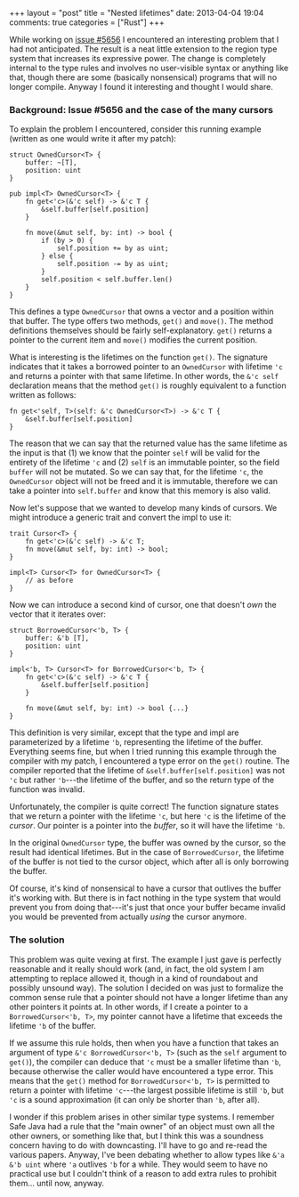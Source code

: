 +++
layout = "post"
title = "Nested lifetimes"
date: 2013-04-04 19:04
comments: true
categories = ["Rust"]
+++

While working on [issue #5656][5656] I encountered an interesting
problem that I had not anticipated.  The result is a neat little
extension to the region type system that increases its expressive
power.  The change is completely internal to the type rules and
involves no user-visible syntax or anything like that, though there
are some (basically nonsensical) programs that will no longer compile.
Anyway I found it interesting and thought I would share.

<!-- more -->

### Background: Issue #5656 and the case of the many cursors

To explain the problem I encountered, consider this running example
(written as one would write it after my patch):

    struct OwnedCursor<T> {
        buffer: ~[T],
        position: uint
    }
    
    pub impl<T> OwnedCursor<T> {
        fn get<'c>(&'c self) -> &'c T {
            &self.buffer[self.position]
        }
        
        fn move(&mut self, by: int) -> bool {
            if (by > 0) {
                self.position += by as uint;
            } else {
                self.position -= by as uint;
            }
            self.position < self.buffer.len()
        }
    }
    
This defines a type `OwnedCursor` that owns a vector and a position within
that buffer.  The type offers two methods, `get()` and `move()`.  The
method definitions themselves should be fairly
self-explanatory. `get()` returns a pointer to the current item and
`move()` modifies the current position.

What is interesting is the lifetimes on the function `get()`. The
signature indicates that it takes a borrowed pointer to an
`OwnedCursor` with lifetime `'c` and returns a pointer with that same
lifetime.  In other words, the `&'c self` declaration means that the
method `get()` is roughly equivalent to a function written as follows:

    fn get<'self, T>(self: &'c OwnedCursor<T>) -> &'c T {
        &self.buffer[self.position]
    }

The reason that we can say that the returned value has the same
lifetime as the input is that (1) we know that the pointer `self` will
be valid for the entirety of the lifetime `'c` and (2) `self` is an
immutable pointer, so the field `buffer` will not be mutated.  So we
can say that, for the lifetime `'c`, the `OwnedCursor` object will not
be freed and it is immutable, therefore we can take a pointer into
`self.buffer` and know that this memory is also valid.

Now let's suppose that we wanted to develop many kinds of cursors.
We might introduce a generic trait and convert the impl to use it:

    trait Cursor<T> {
        fn get<'c>(&'c self) -> &'c T;
        fn move(&mut self, by: int) -> bool;
    }
    
    impl<T> Cursor<T> for OwnedCursor<T> {
        // as before
    }
    
Now we can introduce a second kind of cursor, one that doesn't *own*
the vector that it iterates over:

    struct BorrowedCursor<'b, T> {
        buffer: &'b [T],
        position: uint
    }
    
    impl<'b, T> Cursor<T> for BorrowedCursor<'b, T> {
        fn get<'c>(&'c self) -> &'c T {
            &self.buffer[self.position]
        }
        
        fn move(&mut self, by: int) -> bool {...}
    }
    
This definition is very similar, except that the type and impl are
parameterized by a lifetime `'b`, representing the lifetime of the
*b*uffer.  Everything seems fine, but when I tried running this
example through the compiler with my patch, I encountered a type error
on the `get()` routine.  The compiler reported that the lifetime of
`&self.buffer[self.position]` was not `'c` but rather `'b`---the
lifetime of the buffer, and so the return type of the function was
invalid.

Unfortunately, the compiler is quite correct!  The function signature
states that we return a pointer with the lifetime `'c`, but here `'c`
is the lifetime of the *cursor*.  Our pointer is a pointer into the
*buffer*, so it will have the lifetime `'b`.

In the original `OwnedCursor` type, the buffer was owned by the
cursor, so the result had identical lifetimes.  But in the case of
`BorrowedCursor`, the lifetime of the buffer is not tied to the cursor
object, which after all is only borrowing the buffer.

Of course, it's kind of nonsensical to have a cursor that outlives the
buffer it's working with.  But there is in fact nothing in the type
system that would prevent you from doing that---it's just that once
your buffer became invalid you would be prevented from actually
*using* the cursor anymore.

### The solution

This problem was quite vexing at first.  The example I just gave is
perfectly reasonable and it really should work (and, in fact, the old
system I am attempting to replace allowed it, though in a kind of
roundabout and possibly unsound way).  The solution I decided on was
just to formalize the common sense rule that a pointer should not have
a longer lifetime than any other pointers it points at.  In other words,
if I create a pointer to a `BorrowedCursor<'b, T>`, my pointer cannot
have a lifetime that exceeds the lifetime `'b` of the buffer.

If we assume this rule holds, then when you have a function that takes
an argument of type `&'c BorrowedCursor<'b, T>` (such as the `self`
argument to `get()`), the compiler can deduce that `'c` must be a
smaller lifetime than `'b`, because otherwise the caller would have
encountered a type error.  This means that the `get()` method for
`BorrowedCursor<'b, T>` is permitted to return a pointer with lifetime
`'c`---the largest possible lifetime is still `'b`, but `'c` is a
sound approximation (it can only be shorter than `'b`, after all).

I wonder if this problem arises in other similar type systems. I
remember Safe Java had a rule that the "main owner" of an object must
own all the other owners, or something like that, but I think this was
a soundness concern having to do with downcasting. I'll have to go and
re-read the various papers. Anyway, I've been debating whether to
allow types like `&'a &'b uint` where `'a` outlives `'b` for a while.
They would seem to have no practical use but I couldn't think of a
reason to add extra rules to prohibit them...  until now, anyway.

[5656]: https://github.com/mozilla/rust/issues/5656
